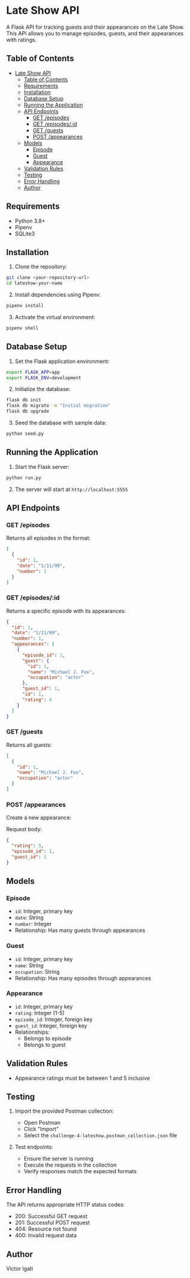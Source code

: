 # Late Show API

A Flask API for tracking guests and their appearances on the Late Show. This API allows you to manage episodes, guests, and their appearances with ratings.

## Table of Contents
- [Late Show API](#late-show-api)
  - [Table of Contents](#table-of-contents)
  - [Requirements](#requirements)
  - [Installation](#installation)
  - [Database Setup](#database-setup)
  - [Running the Application](#running-the-application)
  - [API Endpoints](#api-endpoints)
    - [GET /episodes](#get-episodes)
    - [GET /episodes/:id](#get-episodesid)
    - [GET /guests](#get-guests)
    - [POST /appearances](#post-appearances)
  - [Models](#models)
    - [Episode](#episode)
    - [Guest](#guest)
    - [Appearance](#appearance)
  - [Validation Rules](#validation-rules)
  - [Testing](#testing)
  - [Error Handling](#error-handling)
  - [Author](#author)

## Requirements
- Python 3.8+
- Pipenv
- SQLite3

## Installation

1. Clone the repository:
```bash
git clone <your-repository-url>
cd lateshow-your-name
```

2. Install dependencies using Pipenv:
```bash
pipenv install
```

3. Activate the virtual environment:
```bash
pipenv shell
```

## Database Setup

1. Set the Flask application environment:
```bash
export FLASK_APP=app
export FLASK_ENV=development
```

2. Initialize the database:
```bash
flask db init
flask db migrate -m "Initial migration"
flask db upgrade
```

3. Seed the database with sample data:
```bash
python seed.py
```

## Running the Application

1. Start the Flask server:
```bash
python run.py
```

2. The server will start at `http://localhost:5555`

## API Endpoints

### GET /episodes
Returns all episodes in the format:
```json
[
  {
    "id": 1,
    "date": "1/11/99",
    "number": 1
  }
]
```

### GET /episodes/:id
Returns a specific episode with its appearances:
```json
{
  "id": 1,
  "date": "1/11/99",
  "number": 1,
  "appearances": [
    {
      "episode_id": 1,
      "guest": {
        "id": 1,
        "name": "Michael J. Fox",
        "occupation": "actor"
      },
      "guest_id": 1,
      "id": 1,
      "rating": 4
    }
  ]
}
```

### GET /guests
Returns all guests:
```json
[
  {
    "id": 1,
    "name": "Michael J. Fox",
    "occupation": "actor"
  }
]
```

### POST /appearances
Create a new appearance:

Request body:
```json
{
  "rating": 5,
  "episode_id": 1,
  "guest_id": 1
}
```

## Models

### Episode
- `id`: Integer, primary key
- `date`: String
- `number`: Integer
- Relationship: Has many guests through appearances

### Guest
- `id`: Integer, primary key
- `name`: String
- `occupation`: String
- Relationship: Has many episodes through appearances

### Appearance
- `id`: Integer, primary key
- `rating`: Integer (1-5)
- `episode_id`: Integer, foreign key
- `guest_id`: Integer, foreign key
- Relationships: 
  - Belongs to episode
  - Belongs to guest

## Validation Rules
- Appearance ratings must be between 1 and 5 inclusive

## Testing

1. Import the provided Postman collection:
   - Open Postman
   - Click "Import"
   - Select the `challenge-4-lateshow.postman_collection.json` file

2. Test endpoints:
   - Ensure the server is running
   - Execute the requests in the collection
   - Verify responses match the expected formats

## Error Handling

The API returns appropriate HTTP status codes:
- 200: Successful GET request
- 201: Successful POST request
- 404: Resource not found
- 400: Invalid request data

## Author
Victor Igati
